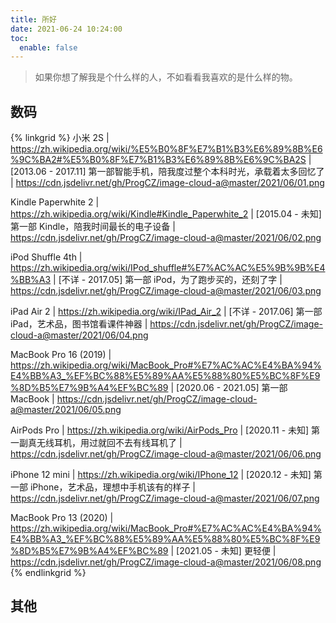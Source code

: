 ```yaml
---
title: 所好
date: 2021-06-24 10:24:00
toc:
  enable: false
---
```


> 如果你想了解我是个什么样的人，不如看看我喜欢的是什么样的物。

## 数码

{% linkgrid %}
小米 2S | https://zh.wikipedia.org/wiki/%E5%B0%8F%E7%B1%B3%E6%89%8B%E6%9C%BA2#%E5%B0%8F%E7%B1%B3%E6%89%8B%E6%9C%BA2S | [2013.06 - 2017.11] 第一部智能手机，陪我度过整个本科时光，承载着太多回忆了 | https://cdn.jsdelivr.net/gh/ProgCZ/image-cloud-a@master/2021/06/01.png

Kindle Paperwhite 2 | https://zh.wikipedia.org/wiki/Kindle#Kindle_Paperwhite_2 | [2015.04 - 未知] 第一部 Kindle，陪我时间最长的电子设备 | https://cdn.jsdelivr.net/gh/ProgCZ/image-cloud-a@master/2021/06/02.png

iPod Shuffle 4th | https://zh.wikipedia.org/wiki/IPod_shuffle#%E7%AC%AC%E5%9B%9B%E4%BB%A3 | [不详 - 2017.05] 第一部 iPod，为了跑步买的，还刻了字 | https://cdn.jsdelivr.net/gh/ProgCZ/image-cloud-a@master/2021/06/03.png

iPad Air 2 | https://zh.wikipedia.org/wiki/IPad_Air_2 | [不详 - 2017.06] 第一部 iPad，艺术品，图书馆看课件神器 | https://cdn.jsdelivr.net/gh/ProgCZ/image-cloud-a@master/2021/06/04.png

MacBook Pro 16 (2019) | https://zh.wikipedia.org/wiki/MacBook_Pro#%E7%AC%AC%E4%BA%94%E4%BB%A3_%EF%BC%88%E5%89%AA%E5%88%80%E5%BC%8F%E9%8D%B5%E7%9B%A4%EF%BC%89 | [2020.06 - 2021.05] 第一部 MacBook | https://cdn.jsdelivr.net/gh/ProgCZ/image-cloud-a@master/2021/06/05.png

AirPods Pro | https://zh.wikipedia.org/wiki/AirPods_Pro | [2020.11 - 未知] 第一副真无线耳机，用过就回不去有线耳机了 | https://cdn.jsdelivr.net/gh/ProgCZ/image-cloud-a@master/2021/06/06.png

iPhone 12 mini | https://zh.wikipedia.org/wiki/IPhone_12 | [2020.12 - 未知] 第一部 iPhone，艺术品，理想中手机该有的样子 | https://cdn.jsdelivr.net/gh/ProgCZ/image-cloud-a@master/2021/06/07.png

MacBook Pro 13 (2020) | https://zh.wikipedia.org/wiki/MacBook_Pro#%E7%AC%AC%E4%BA%94%E4%BB%A3_%EF%BC%88%E5%89%AA%E5%88%80%E5%BC%8F%E9%8D%B5%E7%9B%A4%EF%BC%89 | [2021.05 - 未知] 更轻便 | https://cdn.jsdelivr.net/gh/ProgCZ/image-cloud-a@master/2021/06/08.png
{% endlinkgrid %}

## 其他
